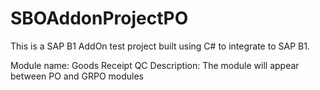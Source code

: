 # SBOAddonProjectPO
This is a SAP B1 AddOn test project built using C# to integrate to SAP B1.

Module name: Goods Receipt QC 
Description: The module will appear between PO and GRPO modules
